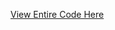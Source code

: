 [View Entire Code Here](https://nbviewer.org/github/mahima-bhandari/Election-Data-Analysis/blob/main/2012_Election_Data%20Analysis.ipynb)
